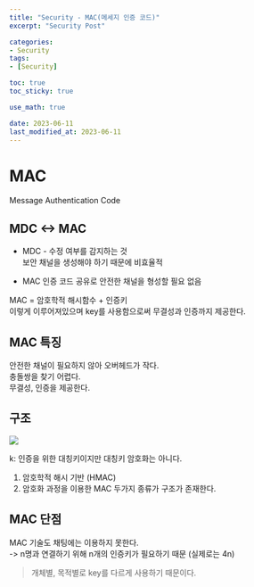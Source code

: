 ```yaml
---
title: "Security - MAC(메세지 인증 코드)"
excerpt: "Security Post"

categories:
- Security
tags:
- [Security]

toc: true
toc_sticky: true

use_math: true

date: 2023-06-11
last_modified_at: 2023-06-11
---
```


# MAC
Message Authentication Code

## MDC <-> MAC
- MDC - 수정 여부를 감지하는 것  
보안 채널을 생성해야 하기 때문에 비효율적

- MAC
인증 코드 공유로 안전한 채널을 형성할 필요 없음  

MAC = 암호학적 해시함수 + 인증키  
이렇게 이루어져있으며 key를 사용함으로써 무결성과 인증까지 제공한다.

## MAC 특징
안전한 채널이 필요하지 않아 오버헤드가 작다.  
충돌쌍을 찾기 어렵다.  
무결성, 인증을 제공한다.  

## 구조
<img src="https://github.com/ssoxong/ssoxong.github.io/assets/112956015/a4592b21-2b3f-4a0b-bf8b-b9c799733189" max-width="70%" max-height="70%">

k: 인증을 위한 대칭키이지만 대칭키 암호화는 아니다. 

1. 암호학적 해시 기반 (HMAC)
2. 암호화 과정을 이용한 MAC
두가지 종류가 구조가 존재한다. 

## MAC 단점
MAC 기술도 채팅에는 이용하지 못한다.  
-> n명과 연결하기 위해 n개의 인증키가 필요하기 때문 (실제로는 4n)

> 개체별, 목적별로 key를 다르게 사용하기 때문이다.  
